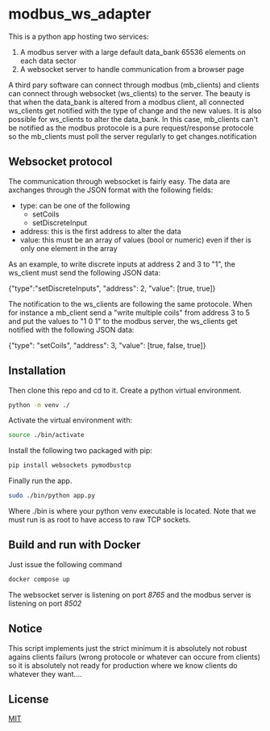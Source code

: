 # modbus_ws_adapter

This is a python app hosting two services:

1. A modbus server with a large default data_bank 65536 elements on each data sector
2. A websocket server to handle communication from a browser page

A third pary software can connect through modbus (mb_clients) and clients can connect through websocket (ws_clients) to the server.
The beauty is that when the data_bank is altered from a modbus client, all connected ws_clients get notified with the type of
change and the new values. It is also possible for ws_clients to alter the data_bank. In this case, mb_clients can't be notified as the modbus protocole is a pure request/response protocole so the mb_clients must poll the server regularly to get changes.notification

## Websocket protocol
The communication through websocket is fairly easy. The data are axchanges through the JSON format with the following fields:

- type: can be one of the following
  - setCoils
  - setDiscreteInput
- address: this is the first address to alter the data
- value: this must be an array of values (bool or numeric) even if ther is only one element in the array

As an example, to write discrete inputs at address 2 and 3 to "1", the ws_client must send the following JSON data:

{"type":"setDiscreteInputs", "address": 2, "value": [true, true]}

The notification to the ws_clients are following the same protocole. When for instance a mb_client send a "write multiple coils" 
from address 3 to 5 and put the values to "1 0 1" to the modbus server, the ws_clients get notified with the following JSON data:

{"type": "setCoils", "address": 3, "value": [true, false, true]}

## Installation

Then clone this repo and cd to it. Create a python virtual environment.

```bash
python -m venv ./
```

Activate the virtual environment with:

```bash
source ./bin/activate
```

Install the following two packaged with pip:

```bash
pip install websockets pymodbustcp
```
Finally run the app.

```bash
sudo ./bin/python app.py 
```
Where ./bin is where your python venv executable is located. Note that we must run is as root to have access to raw TCP sockets.

## Build and run with Docker
Just issue the following command

```bash
docker compose up
```
The websocket server is listening on port *8765* and the modbus server is listening on port *8502*

## Notice

This script implements just the strict minimum it is absolutely not robust agains clients failurs (wrong protocole or whatever can occure from clients) so it is absolutely not ready for production where we know clients do whatever they want....

## License

[MIT](https://choosealicense.com/licenses/mit/)